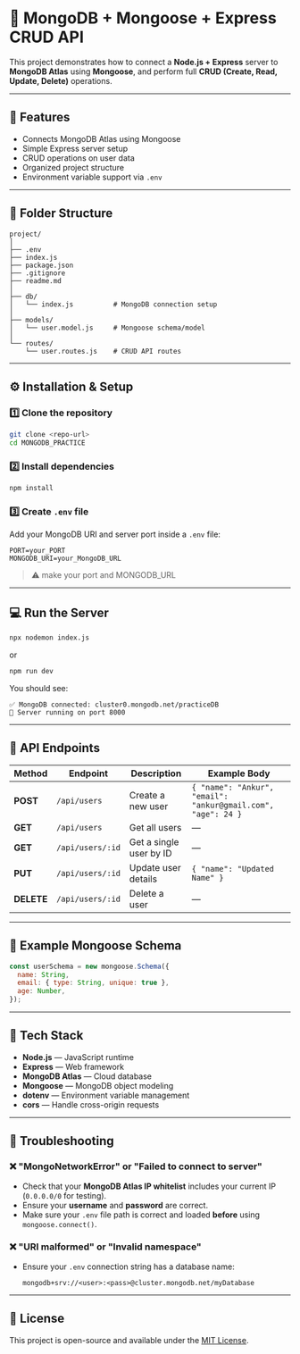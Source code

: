 # 🧠 MongoDB + Mongoose + Express CRUD API

This project demonstrates how to connect a **Node.js + Express** server to **MongoDB Atlas** using **Mongoose**, and perform full **CRUD (Create, Read, Update, Delete)** operations.

---

## 🚀 Features

- Connects MongoDB Atlas using Mongoose
- Simple Express server setup
- CRUD operations on user data
- Organized project structure
- Environment variable support via `.env`

---

## 📂 Folder Structure

```
project/
│
├── .env
├── index.js
├── package.json
├── .gitignore
├── readme.md
│
├── db/
│   └── index.js          # MongoDB connection setup
│
├── models/
│   └── user.model.js     # Mongoose schema/model
│
└── routes/
    └── user.routes.js    # CRUD API routes
```

---

## ⚙️ Installation & Setup

### 1️⃣ Clone the repository

```bash
git clone <repo-url>
cd MONGODB_PRACTICE
```

### 2️⃣ Install dependencies

```bash
npm install
```

### 3️⃣ Create `.env` file

Add your MongoDB URI and server port inside a `.env` file:

```env
PORT=your_PORT
MONGODB_URI=your_MongoDB_URL
```

> ⚠️ make your port and MONGODB_URL

---

## 💻 Run the Server

```bash
npx nodemon index.js
```

or

```bash
npm run dev
```

You should see:

```
✅ MongoDB connected: cluster0.mongodb.net/practiceDB
🚀 Server running on port 8000
```

---

## 🧾 API Endpoints

| Method     | Endpoint         | Description             | Example Body                                                 |
| ---------- | ---------------- | ----------------------- | ------------------------------------------------------------ |
| **POST**   | `/api/users`     | Create a new user       | `{ "name": "Ankur", "email": "ankur@gmail.com", "age": 24 }` |
| **GET**    | `/api/users`     | Get all users           | —                                                            |
| **GET**    | `/api/users/:id` | Get a single user by ID | —                                                            |
| **PUT**    | `/api/users/:id` | Update user details     | `{ "name": "Updated Name" }`                                 |
| **DELETE** | `/api/users/:id` | Delete a user           | —                                                            |

---

## 🧠 Example Mongoose Schema

```js
const userSchema = new mongoose.Schema({
  name: String,
  email: { type: String, unique: true },
  age: Number,
});
```

---

## 🧰 Tech Stack

- **Node.js** — JavaScript runtime
- **Express** — Web framework
- **MongoDB Atlas** — Cloud database
- **Mongoose** — MongoDB object modeling
- **dotenv** — Environment variable management
- **cors** — Handle cross-origin requests

---

## 🧩 Troubleshooting

### ❌ "MongoNetworkError" or "Failed to connect to server"

- Check that your **MongoDB Atlas IP whitelist** includes your current IP (`0.0.0.0/0` for testing).
- Ensure your **username** and **password** are correct.
- Make sure your `.env` file path is correct and loaded **before** using `mongoose.connect()`.

### ❌ "URI malformed" or "Invalid namespace"

- Ensure your `.env` connection string has a database name:
  ```
  mongodb+srv://<user>:<pass>@cluster.mongodb.net/myDatabase
  ```

---

## 📜 License

This project is open-source and available under the [MIT License](LICENSE).
